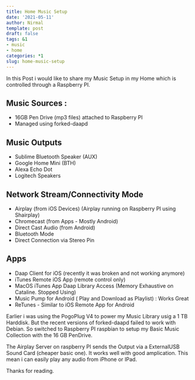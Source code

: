 ```yaml
---
title: Home Music Setup
date: '2021-05-11'
author: Nirmal
template: post
draft: false
tags: &1
- music
- home
categories: *1
slug: home-music-setup
---
```


In this Post i would like to share my Music Setup in my Home which is controlled through a Raspberry PI.


<h2>Music Sources :</h2>

- 16GB Pen Drive (mp3 files) attached to Raspberry PI
- Managed using forked-daapd


<h2>Music Outputs </h2>

- Sublime Bluetooth Speaker (AUX)
- Google Home Mini (BTH)
- Alexa Echo Dot
- Logitech Speakers


<h2>Network Stream/Connectivity Mode </h2>

- Airplay (from iOS Devices) (Airplay running on Raspberry PI using Shairplay)
- Chromecast (from Apps - Mostly Android)
- Direct Cast Audio (from Android)
- Bluetooth Mode
- Direct Connection via Stereo Pin


<h2>Apps </h2>

- Daap Client for iOS  (recently it was broken and not working anymore)
- iTunes Remote iOS App (remote control only)
- MacOS iTunes App Daap Library Access (Memory Exhaustive on Cataline. Stopped Using)
- Music Pump for Android ( Play and Download as Playlist) : Works Great
- ReTunes - Similar to iOS Remote App for Android



Earlier i was using the PogoPlug V4 to power my Music Library usig a 1 TB Harddisk. But the recent versions of forked-daapd failed to work with Debian. So switched to Raspberry PI raspbian to setup my Basic Music Collection with the 16 GB PenDrive.


The Airplay Server on raspberry PI sends the Output via a ExternalUSB Sound Card (cheaper basic one). It works well with good amplication. This mean i can easily play any audio from iPhone or IPad.


Thanks for reading.




